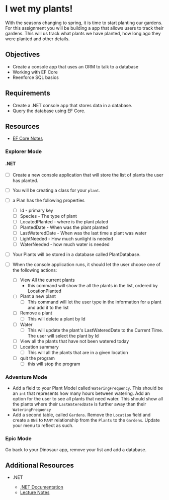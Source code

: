 # I wet my plants!

With the seasons changing to spring, it is time to start planting our gardens. For this assignment you will be building a app that allows users to track their gardens. This will us track what plants we have planted, how long ago they were planted and other details.

## Objectives

- Create a console app that uses an ORM to talk to a database
- Working with EF Core
- Reenforce SQL basics

## Requirements

- Create a .NET console app that stores data in a database.
- Query the database using EF Core.

## Resources

- [EF Core Notes](https://suncoast.io/handbook/curriculum/back-end/full-stack-i/lecture/dotnet/04-entity-framework/)

### Explorer Mode

#### .NET

- [ ] Create a new console application that will store the list of plants the user has planted.
- [ ] You will be creating a class for your `plant`.
- [ ] a Plan has the following properties

  - [ ] Id - primary key
  - [ ] Species - The type of plant
  - [ ] LocatedPlanted - where is the plant plated
  - [ ] PlantedDate - When was the plant planted
  - [ ] LastWateredDate - When was the last time a plant was water
  - [ ] LightNeeded - How much sunlight is needed
  - [ ] WaterNeeded - how much water is needed

- [ ] Your Plants will be stored in a database called PlantDatabase.
- [ ] When the console application runs, it should let the user choose one of the following actions:
  - [ ] View All the current plants
    - this command will show the all the plants in the list, ordered by LocationPlanted
  - [ ] Plant a new plant
    - [ ] This command will let the user type in the information for a plant and add it to the list
  - [ ] Remove a plant
    - [ ] This will delete a plant by Id
  - [ ] Water
    - [ ] This will update the plant's LastWateredDate to the Current Time. The user will select the plant by Id
  - [ ] View all the plants that have not been watered today
  - [ ] Location summary
    - [ ] This will all the plants that are in a given location
  - [ ] quit the program
    - [ ] this will stop the program

### Adventure Mode

- Add a field to your Plant Model called `WateringFrequency`. This should be an `int` that represents how many hours between watering. Add an option for the user to see all plants that need water. This should show all the plants where their `LastWateredDate` is further away than their `WateringFrequency`
- Add a second table, called `Gardens`. Remove the `Location` field and create a `ONE` to `MANY` relationship from the `Plants` to the `Gardens`. Update your menu to reflect as such.

### Epic Mode

Go back to your Dinosaur app, remove your list and add a database.

## Additional Resources

- .NET

  - [.NET Documentation](https://docs.microsoft.com/en-us/dotnet/)
  - [Lecture Notes](https://suncoast.io/handbook/curriculum/back-end/full-stack-i/lecture/dotnet)
